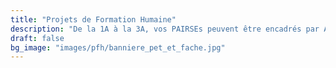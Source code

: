 ```yaml
---
title: "Projets de Formation Humaine"
description: "De la 1A à la 3A, vos PAIRSEs peuvent être encadrés par Air ESIEA. N'attendez pas pour choisir le vôtre !"
draft: false
bg_image: "images/pfh/banniere_pet_et_fache.jpg"
---                                                       
```

